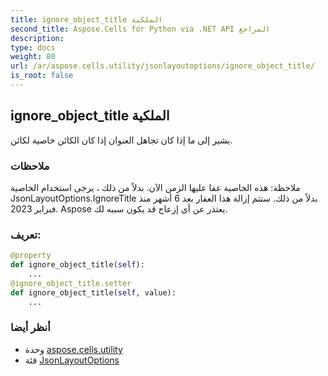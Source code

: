 ```yaml
---
title: ignore_object_title الملكية
second_title: Aspose.Cells for Python via .NET API المراجع
description:
type: docs
weight: 80
url: /ar/aspose.cells.utility/jsonlayoutoptions/ignore_object_title/
is_root: false
---
```

##  ignore_object_title الملكية

يشير إلى ما إذا كان تجاهل العنوان إذا كان الكائن خاصية لكائن.

###  ملاحظات

 ملاحظة: هذه الخاصية عفا عليها الزمن الآن.
بدلاً من ذلك ، يرجى استخدام الخاصية JsonLayoutOptions.IgnoreTitle بدلاً من ذلك.
 ستتم إزالة هذا العقار بعد 6 أشهر منذ فبراير 2023.
Aspose يعتذر عن أي إزعاج قد يكون سببه لك.
###  تعريف:
```python
@property
def ignore_object_title(self):
    ...
@ignore_object_title.setter
def ignore_object_title(self, value):
    ...
```

###  أنظر أيضا
* وحدة [aspose.cells.utility](../../)
* فئة [JsonLayoutOptions](/cells/python-net/ar/aspose.cells.utility/jsonlayoutoptions)
